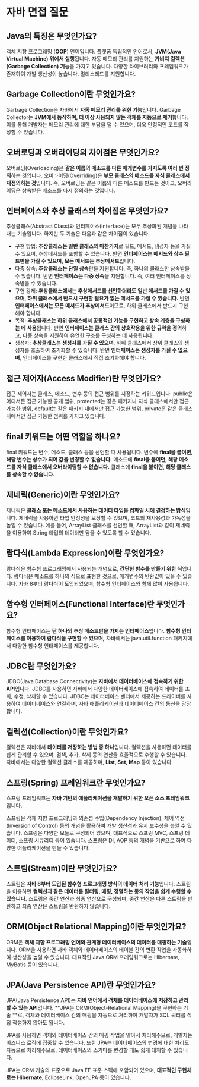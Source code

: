 # 자바 면접 질문

## Java의 특징은 무엇인가요?

객체 지향 프로그래밍 (**OOP**) 언어입니다.
플랫폼 독립적인 언어로서, **JVM(Java Virtual Machine) 위에서 실행**됩니다.
자동 메모리 관리를 지원하는 **가비지 컬렉션(Garbage Collection) 기능**을 가지고 있습니다.
다양한 라이브러리와 프레임워크가 존재하여 개발 생산성이 높습니다.
멀티스레드를 지원합니다.

## Garbage Collection이란 무엇인가요?

Garbage Collection은 자바에서 **자동 메모리 관리를 위한 기능**입니다.
Garbage Collector는 **JVM에서 동작하며, 더 이상 사용되지 않는 객체를 자동으로 제거**합니다.
이를 통해 개발자는 메모리 관리에 대한 부담을 덜 수 있으며, 더욱 안정적인 코드를 작성할 수 있습니다.

## 오버로딩과 오버라이딩의 차이점은 무엇인가요?

오버로딩(Overloading)은 **같은 이름의 메소드를 다른 매개변수를 가지도록 여러 번 정의**하는 것입니다.
오버라이딩(Overriding)은 **부모 클래스의 메소드를 자식 클래스에서 재정의하는 것**입니다.
즉, 오버로딩은 같은 이름의 다른 메소드를 만드는 것이고, 오버라이딩은 상속받은 메소드를 다시 정의하는 것입니다.

## 인터페이스와 추상 클래스의 차이점은 무엇인가요?

추상클래스(Abstract Class)와 인터페이스(Interface)는 모두 추상화된 개념을 나타내는 기술입니다. 하지만 두 기술은 다음과 같은 차이점이 있습니다.

* 구현 방법: **추상클래스는 일반 클래스와 마찬가지**로 필드, 메서드, 생성자 등을 가질 수 있으며, 추상메서드를 포함할 수 있습니다. 반면 **인터페이스는 메서드와 상수 필드만을 가질 수 있으며, 모든
  메서드는
  추상메서드**입니다.
* 다중 상속: **추상클래스는 단일 상속**만을 지원합니다. 즉, 하나의 클래스만 상속받을 수 있습니다. 반면 **인터페이스는 다중 상속**을 지원합니다. 즉, 여러 인터페이스를 상속받을 수 있습니다.
* 구현 강제: **추상클래스에서는 추상메서드를 선언하더라도 일반 메서드를 가질 수 있으며, 하위 클래스에서 반드시 구현할 필요가 없는 메서드를 가질 수 있습니다.** 반면 **인터페이스에서는 모든 메서드가
  추상메서드**이므로,
  하위 클래스에서 반드시 구현해야 합니다.
* 목적: **추상클래스는 하위 클래스에서 공통적인 기능을 구현하고 상속 계층을 구성하는 데 사용**됩니다. 반면 **인터페이스는 클래스 간의 상호작용을 위한 규약을 정의**하고, 다중 상속을 지원하여 유연한 구조를
  구성하는 데
  사용됩니다.
* 생성자: **추상클래스는 생성자를 가질 수 있으며**, 하위 클래스에서 상위 클래스의 생성자를 호출하여 초기화할 수 있습니다. 반면 **인터페이스는 생성자를 가질 수 없으며**, 인터페이스를 구현한 클래스에서
  직접 초기화해야
  합니다.

## 접근 제어자(Access Modifier)란 무엇인가요?

접근 제어자는 클래스, 메소드, 변수 등의 접근 범위를 지정하는 키워드입니다.
public은 어디서든 접근 가능한 공개 범위, protected는 같은 패키지나 자식 클래스에서만 접근 가능한 범위, default는 같은 패키지 내에서만 접근 가능한 범위, private은 같은 클래스 내에서만
접근 가능한 범위를 가지고 있습니다.

## final 키워드는 어떤 역할을 하나요?

final 키워드는 변수, 메소드, 클래스 등을 선언할 때 사용됩니다.
변수에 **final을 붙이면, 해당 변수는 상수가 되어 값을 변경할 수 없습니다.**
메소드에 **final을 붙이면, 해당 메소드를 자식 클래스에서 오버라이딩할 수 없습니다.**
클래스에 **final을 붙이면, 해당 클래스를 상속할 수 없습니다.**

## 제네릭(Generic)이란 무엇인가요?

제네릭은 **클래스 또는 메소드에서 사용하는 데이터 타입을 컴파일 시에 결정하는 방식**입니다.
제네릭을 사용하면 타입 안정성을 보장할 수 있으며, 코드의 재사용성과 가독성을 높일 수 있습니다.
예를 들어, ArrayList 클래스를 선언할 때, ArrayList<String>과 같이 제네릭을 이용하여 String 타입의 데이터만 담을 수 있도록 할 수 있습니다.

## 람다식(Lambda Expression)이란 무엇인가요?

람다식은 함수형 프로그래밍에서 사용되는 개념으로, **간단한 함수를 만들기 위한 식**입니다.
람다식은 메소드를 하나의 식으로 표현한 것으로, 매개변수와 반환값이 있을 수 있습니다.
자바 8부터 람다식이 도입되었으며, 함수형 인터페이스와 함께 많이 사용됩니다.

## 함수형 인터페이스(Functional Interface)란 무엇인가요?

함수형 인터페이스는 **단 하나의 추상 메소드만을 가지는 인터페이스**입니다.
**함수형 인터페이스를 이용하여 람다식을 구현할 수 있으며,** 자바에서는 java.util.function 패키지에서 다양한 함수형 인터페이스를 제공합니다.

## JDBC란 무엇인가요?

JDBC(Java Database Connectivity)는 **자바에서 데이터베이스에 접속하기 위한 API**입니다.
JDBC를 사용하면 자바에서 다양한 데이터베이스에 접속하여 데이터를 조회, 수정, 삭제할 수 있습니다.
JDBC는 데이터베이스 벤더에서 제공하는 드라이버를 사용하여 데이터베이스와 연결하며, 자바 애플리케이션과 데이터베이스 간의 통신을 담당합니다.

## 컬렉션(Collection)이란 무엇인가요?

컬렉션은 자바에서 **데이터를 저장하는 방법 중 하나**입니다.
컬렉션을 사용하면 데이터를 쉽게 관리할 수 있으며, 검색, 추가, 삭제 등의 연산을 효율적으로 수행할 수 있습니다.
자바에서는 다양한 컬렉션 클래스를 제공하며, **List, Set, Map** 등이 있습니다.

## 스프링(Spring) 프레임워크란 무엇인가요?

스프링 프레임워크는 **자바 기반의 애플리케이션을 개발하기 위한 오픈 소스 프레임워크**입니다.

스프링은 객체 지향 프로그래밍과 의존성 주입(Dependency Injection), 제어 역전(Inversion of Control) 등의 개념을 활용하여 개발 생산성과 유지 보수성을 높일 수 있습니다.
스프링은 다양한 모듈로 구성되어 있으며, 대표적으로 스프링 MVC, 스프링 데이터, 스프링 시큐리티 등이 있습니다.
스프링은 DI, AOP 등의 개념을 기반으로 하여 다양한 어플리케이션을 만들 수 있습니다.

## 스트림(Stream)이란 무엇인가요?

스트림은 **자바 8부터 도입된 함수형 프로그래밍 방식의 데이터 처리 기능**입니다.
스트림을 이용하면 **컬렉션과 같은 데이터를 필터링, 매핑, 정렬하는 등의 작업을 쉽게 수행할 수 있습니다.**
스트림은 중간 연산과 최종 연산으로 구성되며, 중간 연산은 다른 스트림을 반환하고 최종 연산은 스트림을 반환하지 않습니다.

## ORM(Object Relational Mapping)이란 무엇인가요?

ORM은 **객체 지향 프로그래밍 언어와 관계형 데이터베이스의 데이터를 매핑하는 기술**입니다.
ORM을 사용하면 자바 객체와 데이터베이스의 테이블 간의 변환 작업을 자동화하여 생산성을 높일 수 있습니다.
대표적인 Java ORM 프레임워크로는 Hibernate, MyBatis 등이 있습니다.

## JPA(Java Persistence API)란 무엇인가요?

JPA(Java Persistence API)는 **자바 언어에서 객체를 데이터베이스에 저장하고 관리할 수 있는 API**입니다. **JPA는 ORM(Object-Relational Mapping)을 구현하는 기술
**로, 객체와
데이터베이스 간의 매핑을 자동으로 처리하여 개발자가 SQL 쿼리를 직접 작성하지 않아도 됩니다.

JPA를 사용하면 객체와 데이터베이스 간의 매핑 작업을 알아서 처리해주므로, 개발자는 비즈니스 로직에 집중할 수 있습니다. 또한 JPA는 데이터베이스의 변경에 대한 처리도 자동으로 처리해주므로, 데이터베이스의
스키마를 변경할 때도 쉽게 대처할 수 있습니다.

JPA는 ORM 기술의 표준으로 Java EE 표준 스펙에 포함되어 있으며, **대표적인 구현체로는 Hibernate**, EclipseLink, OpenJPA 등이 있습니다.